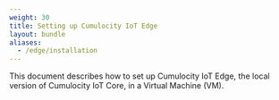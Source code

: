 ```yaml
---
weight: 30
title: Setting up Cumulocity IoT Edge
layout: bundle
aliases:
  - /edge/installation
---
```


This document describes how to set up Cumulocity IoT Edge, the local version of Cumulocity IoT Core, in a Virtual Machine (VM).
